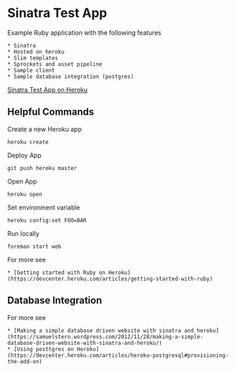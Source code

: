 Sinatra Test App
================

Example Ruby application with the following features

    * Sinatra
    * Hosted on heroku
    * Slim templates
    * Sprockets and asset pipeline
    * Sample client
    * Sample database integration (postgres)
    
[Sinatra Test App on Heroku](https://guarded-caverns-3516.herokuapp.com/) 
    
Helpful Commands
----------------

Create a new Heroku app

`heroku create`

Deploy App

`git push heroku master`

Open App

`heroku open`

Set environment variable

`heroku config:set FOO=BAR`

Run locally

`foreman start web`

For more see

    * [Getting started with Ruby on Heroku](https://devcenter.heroku.com/articles/getting-started-with-ruby)

Database Integration
--------------------

For more see

    * [Making a simple database driven website with sinatra and heroku](https://samuelstern.wordpress.com/2012/11/28/making-a-simple-database-driven-website-with-sinatra-and-heroku/)
    * [Using posttgres on Heroku](https://devcenter.heroku.com/articles/heroku-postgresql#provisioning-the-add-on)




    